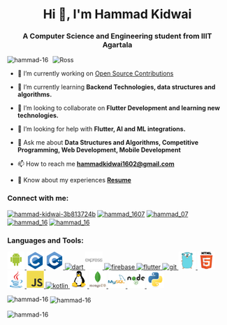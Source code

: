 <h1 align="center">Hi 👋, I'm Hammad Kidwai</h1>
<h3 align="center">A Computer Science and Engineering student from IIIT Agartala</h3>
<img align= "right" alt="Ross" width="400" src="https://i.giphy.com/media/v1.Y2lkPTc5MGI3NjExZ2VtZjYxbW4xM2MzaDdpZDV4djR2ZWFyZXNud3I3eGJtM3RmM3lrbCZlcD12MV9pbnRlcm5hbF9naWZfYnlfaWQmY3Q9Zw/JOe7JxOiMg61ogl6fH/giphy.gif">
<p align="left"> <img src="https://komarev.com/ghpvc/?username=hammad-16&label=Profile%20views&color=0e75b6&style=flat" alt="hammad-16" /> </p>

- 🔭 I’m currently working on [Open Source Contributions](https://github.com/hammad-16)

- 🌱 I’m currently learning **Backend Technologies, data structures and algorithms.**

- 👯 I’m looking to collaborate on **Flutter Development and learning new technologies.**

- 🤝 I’m looking for help with **Flutter, AI and ML integrations.**

- 💬 Ask me about **Data Structures and Algorithms, Competitive Programming, Web Development, Mobile Development**

- 📫 How to reach me **hammadkidwai1602@gmail.com**

- 📄 Know about my experiences [**Resume**](https://drive.google.com/file/d/1-RJaYFIyk95XyLhIFlcs5D7qoPNyh3Fc/view)

<h3 align="left">Connect with me:</h3>
<p align="left">
<a href="https://linkedin.com/in/hammad-kidwai-3b813724b" target="blank"><img align="center" src="https://raw.githubusercontent.com/rahuldkjain/github-profile-readme-generator/master/src/images/icons/Social/linked-in-alt.svg" alt="hammad-kidwai-3b813724b" height="30" width="40" /></a>
<a href="https://instagram.com/hammad_1607" target="blank"><img align="center" src="https://raw.githubusercontent.com/rahuldkjain/github-profile-readme-generator/master/src/images/icons/Social/instagram.svg" alt="hammad_1607" height="30" width="40" /></a>
<a href="https://www.codechef.com/users/hammad_07" target="blank"><img align="center" src="https://cdn.jsdelivr.net/npm/simple-icons@3.1.0/icons/codechef.svg" alt="hammad_07" height="30" width="40" /></a>
<a href="https://codeforces.com/profile/hammad_16" target="blank"><img align="center" src="https://raw.githubusercontent.com/rahuldkjain/github-profile-readme-generator/master/src/images/icons/Social/codeforces.svg" alt="hammad_16" height="30" width="40" /></a>
<a href="https://www.leetcode.com/hammad_16" target="blank"><img align="center" src="https://raw.githubusercontent.com/rahuldkjain/github-profile-readme-generator/master/src/images/icons/Social/leet-code.svg" alt="hammad_16" height="30" width="40" /></a>
</p>

<h3 align="left">Languages and Tools:</h3>
<p align="left"> <a href="https://developer.android.com" target="_blank" rel="noreferrer"> <img src="https://raw.githubusercontent.com/devicons/devicon/master/icons/android/android-original-wordmark.svg" alt="android" width="40" height="40"/> </a> <a href="https://www.cprogramming.com/" target="_blank" rel="noreferrer"> <img src="https://raw.githubusercontent.com/devicons/devicon/master/icons/c/c-original.svg" alt="c" width="40" height="40"/> </a> <a href="https://www.w3schools.com/cpp/" target="_blank" rel="noreferrer"> <img src="https://raw.githubusercontent.com/devicons/devicon/master/icons/cplusplus/cplusplus-original.svg" alt="cplusplus" width="40" height="40"/> </a> <a href="https://dart.dev" target="_blank" rel="noreferrer"> <img src="https://www.vectorlogo.zone/logos/dartlang/dartlang-icon.svg" alt="dart" width="40" height="40"/> </a> <a href="https://expressjs.com" target="_blank" rel="noreferrer"> <img src="https://raw.githubusercontent.com/devicons/devicon/master/icons/express/express-original-wordmark.svg" alt="express" width="40" height="40"/> </a> <a href="https://firebase.google.com/" target="_blank" rel="noreferrer"> <img src="https://www.vectorlogo.zone/logos/firebase/firebase-icon.svg" alt="firebase" width="40" height="40"/> </a> <a href="https://flutter.dev" target="_blank" rel="noreferrer"> <img src="https://www.vectorlogo.zone/logos/flutterio/flutterio-icon.svg" alt="flutter" width="40" height="40"/> </a> <a href="https://git-scm.com/" target="_blank" rel="noreferrer"> <img src="https://www.vectorlogo.zone/logos/git-scm/git-scm-icon.svg" alt="git" width="40" height="40"/> </a> <a href="https://golang.org" target="_blank" rel="noreferrer"> <img src="https://raw.githubusercontent.com/devicons/devicon/master/icons/go/go-original.svg" alt="go" width="40" height="40"/> </a> <a href="https://www.w3.org/html/" target="_blank" rel="noreferrer"> <img src="https://raw.githubusercontent.com/devicons/devicon/master/icons/html5/html5-original-wordmark.svg" alt="html5" width="40" height="40"/> </a> <a href="https://www.java.com" target="_blank" rel="noreferrer"> <img src="https://raw.githubusercontent.com/devicons/devicon/master/icons/java/java-original.svg" alt="java" width="40" height="40"/> </a> <a href="https://developer.mozilla.org/en-US/docs/Web/JavaScript" target="_blank" rel="noreferrer"> <img src="https://raw.githubusercontent.com/devicons/devicon/master/icons/javascript/javascript-original.svg" alt="javascript" width="40" height="40"/> </a> <a href="https://kotlinlang.org" target="_blank" rel="noreferrer"> <img src="https://www.vectorlogo.zone/logos/kotlinlang/kotlinlang-icon.svg" alt="kotlin" width="40" height="40"/> </a> <a href="https://www.linux.org/" target="_blank" rel="noreferrer"> <img src="https://raw.githubusercontent.com/devicons/devicon/master/icons/linux/linux-original.svg" alt="linux" width="40" height="40"/> </a> <a href="https://www.mongodb.com/" target="_blank" rel="noreferrer"> <img src="https://raw.githubusercontent.com/devicons/devicon/master/icons/mongodb/mongodb-original-wordmark.svg" alt="mongodb" width="40" height="40"/> </a> <a href="https://www.mysql.com/" target="_blank" rel="noreferrer"> <img src="https://raw.githubusercontent.com/devicons/devicon/master/icons/mysql/mysql-original-wordmark.svg" alt="mysql" width="40" height="40"/> </a> <a href="https://nodejs.org" target="_blank" rel="noreferrer"> <img src="https://raw.githubusercontent.com/devicons/devicon/master/icons/nodejs/nodejs-original-wordmark.svg" alt="nodejs" width="40" height="40"/> </a> <a href="https://postman.com" target="_blank" rel="noreferrer">  <a href="https://www.python.org" target="_blank" rel="noreferrer"> <img src="https://raw.githubusercontent.com/devicons/devicon/master/icons/python/python-original.svg" alt="python" width="40" height="40"/> </a> </p>


<p><img align="left" src="https://github-readme-stats.vercel.app/api/top-langs?username=hammad-16&show_icons=true&locale=en&layout=compact" alt="hammad-16" /></p>

<p>&nbsp;<img align="center" src="https://github-readme-stats.vercel.app/api?username=hammad-16&show_icons=true&locale=en" alt="hammad-16" /></p>

<p><img align="center" src="https://github-readme-streak-stats.herokuapp.com/?user=hammad-16&" alt="hammad-16" /></p>

